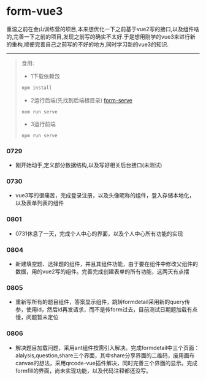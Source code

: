 # form-vue3

重温之前在金山训练营的项目,本来想优化一下之前基于vue2写的接口,以及组件啥的,完善一下之前的项目,发现之前写的确实不太好.于是想用刚学的vue3来进行新的重构,顺便完善自己之前写的不好的地方,同时学习新的vue3的知识.

---

>食用:
>
>* 1下载依赖包
>
>```node.js
>npm install
>```
>
>* 2运行后端(先找到后端根目录) [form-serve](https://github.com/2019VK/form-serve)
>
>```
>nom run serve
>```
>
>* 3运行前端
>
>```
>npm run serve 
>```

### 0729

* 刚开始动手,定义部分数据结构,以及写好相关后台接口(未测试)

### 0730

* vue3写的很痛苦，完成登录注册，以及头像昵称的组件，登入存储本地化，以及表单列表的组件

### 0801

* 0731休息了一天，完成个人中心的界面，以及个人中心所有功能的实现

### 0804
* 新建填空题、选择题的组件，并且其组件功能，由于要在组件中修改父组件的数据，用的vue2写的组件。完善完成创建表单的所有功能，这两天有点摆

### 0805
* 重新写所有的题目组件，答案显示组件，跳转formdetail采用新的query传参，使用id，然后id再发请求，而不是传form过去，目前测试日期题加载有点慢，问题暂未定位

### 0806

* 解决题目加载问题，采用ant组件按需引入解决。完成formdetail中三个页面：alalysis,question,share三个界面，其中share分享界面的二维码，废用画布canvas的想法，采用qrcode-vue插件解决，同时完善三个界面的显示。完成formfill的界面，尚未实现功能，以及代码注释都还没写。
